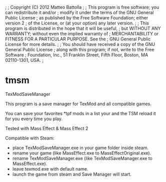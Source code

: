 ; 
; Copyright (C) 2012 Matteo Battolla
; 
; This program is free software; you can redistribute it and/or
; modify it under the terms of the GNU General Public License
; as published by the Free Software Foundation; either version 2
; of the License, or (at your option) any later version.
; 
; This program is distributed in the hope that it will be useful,
; but WITHOUT ANY WARRANTY; without even the implied warranty of
; MERCHANTABILITY or FITNESS FOR A PARTICULAR PURPOSE.  See the
; GNU General Public License for more details.
; 
; You should have received a copy of the GNU General Public License
; along with this program; if not, write to the Free Software
; Foundation, Inc., 51 Franklin Street, Fifth Floor, Boston, MA  02110-1301, USA.
;

tmsm
====

TexModSaveManager

This program is a save manager for TexMod and all compatible games.

You can save your favorites *tpf mods in a list your and the TSM reload it for you every time you play.

Tested with Mass Effect & Mass Effect 2

Compatible with Steam:
- place TexModSaveManager.exe in your game folder inside steam.
- rename your game (like MassEffect.exe to MassEffectOriginal.exe).
- rename TexModSaveManager.exe (like TexModSaveManager.exe to MassEffect.exe).
- leave texmod.exe with default name.
- launch the game from steam and Save Manager will start. 